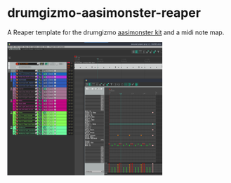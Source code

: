# drumgizmo-aasimonster-reaper

A Reaper template for the drumgizmo [aasimonster kit](https://www.drumgizmo.org/wiki/doku.php?id=kits:the_aasimonster) and a midi note map.

<img src="screenshot.png" width="70%">
